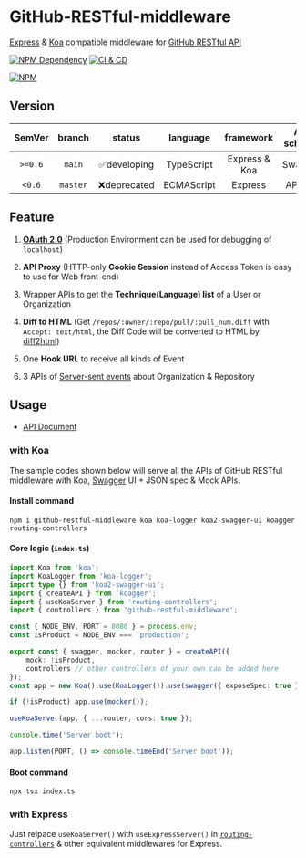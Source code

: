 # GitHub-RESTful-middleware

[Express][1] & [Koa][2] compatible middleware for [GitHub RESTful API][3]

[![NPM Dependency](https://img.shields.io/librariesio/github/idea2app/GitHub-RESTful-middleware.svg)][5]
[![CI & CD](https://github.com/idea2app/GitHub-RESTful-middleware/actions/workflows/main.yml/badge.svg)][6]

[![NPM](https://nodei.co/npm/github-restful-middleware.png?downloads=true&downloadRank=true&stars=true)][7]

## Version

| SemVer  |  branch  |    status    |  language  |   framework   | API schema |
| :-----: | :------: | :----------: | :--------: | :-----------: | :--------: |
| `>=0.6` |  `main`  | ✅developing | TypeScript | Express & Koa |  Swagger   |
| `<0.6`  | `master` | ❌deprecated | ECMAScript |    Express    |   APIDoc   |

## Feature

1.  [**OAuth 2.0**][8] (Production Environment can be used for debugging of `localhost`)

2.  **API Proxy** (HTTP-only **Cookie Session** instead of Access Token is easy to use for Web front-end)

3.  Wrapper APIs to get the **Technique(Language) list** of a User or Organization

4.  **Diff to HTML** (Get `/repos/:owner/:repo/pull/:pull_num.diff` with `Accept: text/html`, the Diff Code will be converted to HTML by [diff2html][9])

5.  One **Hook URL** to receive all kinds of Event

6.  3 APIs of [Server-sent events][10] about Organization & Repository

## Usage

-   [API Document][11]

### with Koa

The sample codes shown below will serve all the APIs of GitHub RESTful middleware with Koa, [Swagger][12] UI + JSON spec & Mock APIs.

#### Install command

```shell
npm i github-restful-middleware koa koa-logger koa2-swagger-ui koagger routing-controllers
```

#### Core logic (`index.ts`)

```ts
import Koa from 'koa';
import KoaLogger from 'koa-logger';
import type {} from 'koa2-swagger-ui';
import { createAPI } from 'koagger';
import { useKoaServer } from 'routing-controllers';
import { controllers } from 'github-restful-middleware';

const { NODE_ENV, PORT = 8080 } = process.env;
const isProduct = NODE_ENV === 'production';

export const { swagger, mocker, router } = createAPI({
    mock: !isProduct,
    controllers // other controllers of your own can be added here
});
const app = new Koa().use(KoaLogger()).use(swagger({ exposeSpec: true }));

if (!isProduct) app.use(mocker());

useKoaServer(app, { ...router, cors: true });

console.time('Server boot');

app.listen(PORT, () => console.timeEnd('Server boot'));
```

#### Boot command

```shell
npx tsx index.ts
```

### with Express

Just relpace `useKoaServer()` with `useExpressServer()` in [`routing-controllers`][13] & other equivalent middlewares for Express.

[1]: https://expressjs.com/
[2]: https://koajs.com/
[3]: https://docs.github.com/en/rest
[5]: https://libraries.io/npm/github-restful-middleware
[6]: https://github.com/idea2app/GitHub-RESTful-middleware/actions/workflows/main.yml
[7]: https://nodei.co/npm/github-restful-middleware/
[8]: https://oauth.net/2/
[9]: https://diff2html.xyz/
[10]: https://developer.mozilla.org/en-US/docs/Web/API/Server-sent_events/Using_server-sent_events
[11]: https://idea2app.github.io/GitHub-RESTful-middleware/
[12]: https://swagger.io/
[13]: https://github.com/typestack/routing-controllers
